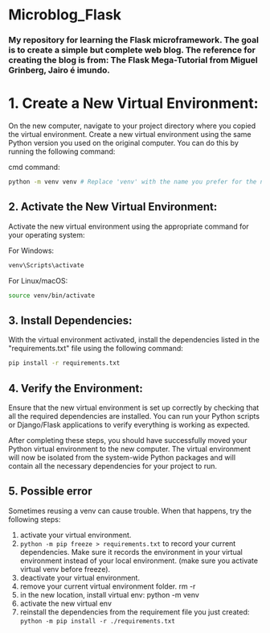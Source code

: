 # Microblog_Flask

### My repository for learning the Flask microframework. The goal is to create a simple but complete web blog. The reference for creating the blog is from: The Flask Mega-Tutorial from Miguel Grinberg, Jairo é imundo.

# 1. Create a New Virtual Environment:

On the new computer, navigate to your project directory where you copied the virtual environment. Create a new virtual environment using the same Python version you used on the original computer. You can do this by running the following command:

cmd command:

```bash
python -m venv venv # Replace 'venv' with the name you prefer for the new virtual environment
```

## 2. Activate the New Virtual Environment:

Activate the new virtual environment using the appropriate command for your operating system:

For Windows:

```bash
venv\Scripts\activate
```

For Linux/macOS:

```bash
source venv/bin/activate
```
## 3. Install Dependencies:

With the virtual environment activated, install the dependencies listed in the "requirements.txt" file using the following command:

```bash
pip install -r requirements.txt
```

## 4. Verify the Environment:

Ensure that the new virtual environment is set up correctly by checking that all the required dependencies are installed. You can run your Python scripts or Django/Flask applications to verify everything is working as expected.

After completing these steps, you should have successfully moved your Python virtual environment to the new computer. The virtual environment will now be isolated from the system-wide Python packages and will contain all the necessary dependencies for your project to run.

## 5. Possible error

Sometimes reusing a venv can cause trouble. When that happens, try the following steps: 

1) activate your virtual environment.
2) `python -m pip freeze > requirements.txt` to record your current dependencies. Make sure it records the environment in your virtual environment instead of your local environment. (make sure you activate virtual venv before freeze).
3) deactivate your virtual environment.
4) remove your current virtual environment folder. rm -r <folder name>
5) in the new location, install virtual env: python -m venv <name of env>
6) activate the new virtual env
7) reinstall the dependencies from the requirement file you just created: `python -m pip install -r ./requirements.txt`